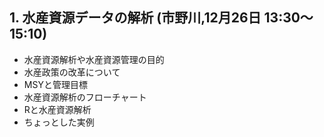 
## 1. 水産資源データの解析 (市野川,12月26日 13:30～15:10)
- 水産資源解析や水産資源管理の目的
- 水産政策の改革について
- MSYと管理目標
- 水産資源解析のフローチャート
- Rと水産資源解析
- ちょっとした実例

